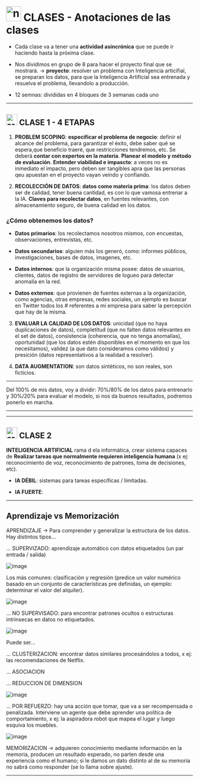 # <img width="40" height="40" src="https://img.icons8.com/external-flatart-icons-flat-flatarticons/40/external-note-pad-user-interface-flatart-icons-flat-flatarticons.png" alt="note pad" /> CLASES  - Anotaciones de las clases

- Cada clase va a tener una **actividad asincrónica** que se puede ir haciendo hasta la próxima clase.

- Nos dividimos en grupo de 8 para hacer el proyecto final que se mostrará. -> **proyecto**: resolver un problema con Inteligencia articifial, se preparan los datos, para que la Inteligencia Artificial sea entrenada y resuelva el problema, llevandolo a producción.

- 12 semnas: divididas en 4 bloques de 3 semanas cada uno
      
---

## <img width="30" height="30" src="https://img.icons8.com/office/30/artificial-intelligence.png" alt="artificial-intelligence"/> CLASE 1 - 4 ETAPAS

1. **PROBLEM SCOPING**: **especificar el problema de negocio**: definir el alcance del problema, para garantizar el éxito, debe saber qué se espera,que beneficio traeré, que restricciones tendremos, etc. Se deberá **contar con expertos en la materia**. **Planear el modelo y método de evaluación**. **Entender viabilidad e impascto**: a veces no es inmediato el impacto, pero deben ser tangibles apra que las personas qeu apuestan en el proyecto vayan veindo y confiando.

2. **RECOLECCIÓN DE DATOS**: **datos como materia prima**: los datos deben ser de calidad, tener buena cantidad, es con lo que vamosa  entrenar a la IA. **Claves para recolectar datos**, en fuentes relevantes, con almacenamiento seguro, de buena calidad en los datos.

### ¿Cómo obtenemos los datos?

- **Datos primarios**: los recolectamos nosotros mismos, con encuestas, observaciones, entrevistas, etc.

- **Datos secundarios**: alguien más los generó, como: informes públicos, investigaciones, bases de datos, imagenes, etc.

 - **Datos internos**: que la organización misma posee: datos de usuarios, clientes, datos de registro de servidores de logueo para detectar anomalía en la red.

- **Datos externos**: que provienen de fuentes externas a la organización, como agencias, otras empresas, redes sociales, un ejemplo es buscar en Twitter todos los # referentes a mi empresa para saber la percepción que hay de la misma.

3. **EVALUAR LA CALIDAD DE LOS DATOS**: unicidad (que no haya duplicaciones de datos), completitud (que no falten datos relevantes en el set de datos), consistencia (coherencia, que no tenga anomalías), oportunidad (que los datos estén disponibles en el momento en que los necesitamos), validez (a que dato consideramos como válidos) y presición (datos representativos a la realidad a resolver).

 4. **DATA AUGMENTATION**: son datos sintéticos, no son reales, son ficticios.
     
---

Del 100% de mis datos, voy a dividir: 70%/80% de los datos para entrenarlo y 30%/20% para evaluar el modelo, si nos da buenos resultados, podremos ponerlo en marcha.

---
---

## <img width="30" height="30" src="https://img.icons8.com/office/30/artificial-intelligence.png" alt="artificial-intelligence"/> CLASE 2

**INTELIGENCIA ARTIFICIAL** rama d ela informática, crear sistema capaces de **Realizar tareas que normalmente requieren inteligencia humana** (x ej: reconocimiento de voz, reconocimiento de patrones, toma de decisiones, etc).

- **IA DÉBIL**: sistemas para tareas específicas / limitadas.

- **IA FUERTE**: 

---

## Aprendizaje vs Memorización

APRENDIZAJE -> Para comprender y generalizar la estructura de los datos. Hay distintos tipos...

... SUPERVIZADO: aprendizaje automático con datos etiquetados (un par entrada / salida)

![image](https://github.com/eugenia1984/IA/assets/72580574/a8f22561-fa92-42b3-aeb7-c6cb6d1bab2d)

Los más comunes: clasificación y regresión (predice un valor numérico basado en un conjunto de características pre definidas, un ejemplo: determinar el valor del alquiler).

![image](https://github.com/eugenia1984/IA/assets/72580574/d01c35e1-ff08-42a3-bca5-c3191a4f9763)

... NO SUPERVISADO: para encontrar patrones ocultos o estructuras intrinsecas en datos no etiquetados.

![image](https://github.com/eugenia1984/IA/assets/72580574/78413c6f-0858-444c-b476-68a5d41fbf85)

Puede ser...

... CLUSTERIZACION: encontrar datos similares procesándolos a todos, x ej: las recomendaciones de Netflix.

... ASOCIACION

... REDUCCION DE DIMENSION

![image](https://github.com/eugenia1984/IA/assets/72580574/3a5052ed-c576-47e6-a054-8eee02cee7dd)

... POR REFUERZO: hay una acción que tomar, que va a ser recompensada o penalizada. Interviene un agente que debe aprender una política de comportamiento, x ej: la aspiradora robot que mapea el lugar y luego esquiva los muebles.


![image](https://github.com/eugenia1984/IA/assets/72580574/fa5b504d-11ba-427a-878a-c5eb9ce8c1c2)

MEMORIZACION -> adquieren conocimiento mediante información en la memoria, producen un resultado esperado, no parten desde una experiencia como el humano; si le damos un dato distinto al de su memoria no sabrá como responder (se lo llama sobre ajuste).

---
